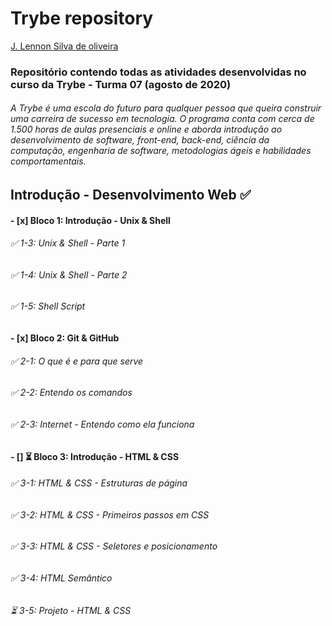 
# Trybe repository #

[J. Lennon Silva de oliveira](https://www.linkedin.com/in/johnlennondeoliveira/)

### Repositório contendo todas as atividades desenvolvidas no curso da Trybe - Turma 07 (agosto de 2020) ###
###### A Trybe é uma escola do futuro para qualquer pessoa que queira construir uma carreira de sucesso em tecnologia. O programa conta com cerca de 1.500 horas de aulas presenciais e online e aborda introdução ao desenvolvimento de software, front-end, back-end, ciência da computação, engenharia de software, metodologias ágeis e habilidades comportamentais. ######

## Introdução - Desenvolvimento Web :white_check_mark: ##

#### - [x] Bloco 1: Introdução - Unix & Shell ####

###### :white_check_mark: 1-3: Unix & Shell - Parte 1 #######
###### :white_check_mark: 1-4: Unix & Shell - Parte 2 #######
###### :white_check_mark: 1-5: Shell Script #######

#### - [x] Bloco 2: Git & GitHub ####

###### :white_check_mark: 2-1: O que é e para que serve #######
###### :white_check_mark: 2-2: Entendo os comandos #######
###### :white_check_mark: 2-3: Internet - Entendo como ela funciona #######

#### - [] :hourglass_flowing_sand: Bloco 3: Introdução - HTML & CSS ####

###### :white_check_mark: 3-1: HTML & CSS - Estruturas de página #######
###### :white_check_mark: 3-2: HTML & CSS - Primeiros passos em CSS #######
###### :white_check_mark: 3-3: HTML & CSS - Seletores e posicionamento #######
###### :white_check_mark: 3-4: HTML Semântico #######
###### :hourglass_flowing_sand: 3-5: Projeto - HTML & CSS #######


